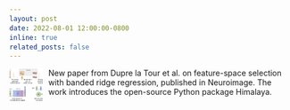 ```yaml
---
layout: post
date: 2022-08-01 12:00:00-0800
inline: true
related_posts: false
---
```


<img src="/assets/img/papers/DuprelaTour.T.2022.jpg" alt="Dupré la Tour et al. Neuroimage paper" style="width: 60px; height: 60px; object-fit: cover; border-radius: 4px; float: left; margin-right: 10px;"> New paper from Dupre la Tour et al. on feature-space selection with banded ridge regression, published in Neuroimage. The work introduces the open-source Python package Himalaya.
